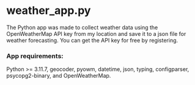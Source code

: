 # weather_app.py
The Python app was made to collect weather data using the OpenWeatherMap API key from my location and save it to a json file for weather forecasting. You can get the API key for free by registering.

### App requirements:
Python >= 3.11.7, geocoder, pyowm, datetime, json, typing, configparser, psycopg2-binary, and OpenWeatherMap.

